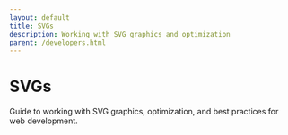 ```yaml
---
layout: default
title: SVGs
description: Working with SVG graphics and optimization
parent: /developers.html
---
```


# SVGs

Guide to working with SVG graphics, optimization, and best practices for web development.
